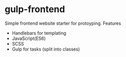 # gulp-frontend
Simple frontend website starter for protoyping.
Features
  - Handlebars for templating
  - JavaScript(ES6) 
  - SCSS 
  - Gulp for tasks (split into classes)

